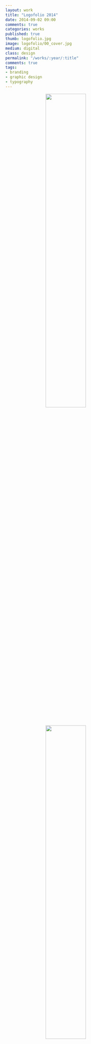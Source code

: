 ```yaml
---
layout: work
title: "Logofolio 2014"
date: 2014-09-02 09:00
comments: true
categories: works
published: true
thumb: logofolio.jpg
image: logofolio/00_cover.jpg
medium: digital
class: design
permalink: "/works/:year/:title"
comments: true
tags:
- branding
- graphic design
- typography
---
```


<p><img src="/images/works/logofolio/01_menu.jpg" style="display: block;margin-left: auto;margin-right: auto;width: 50%;"/></p>

<p><img src="/images/works/logofolio/02_epsi.jpg" style="display: block;margin-left: auto;margin-right: auto;width: 50%;"/></p>

<p><img src="/images/works/logofolio/03_yum_jar.jpg" style="display: block;margin-left: auto;margin-right: auto;width: 50%;"/></p>

<p><img src="/images/works/logofolio/04_tier_beweget.jpg" style="display: block;margin-left: auto;margin-right: auto;width: 50%;"/></p>

<p><img src="/images/works/logofolio/05_mister_muselli.jpg" style="display: block;margin-left: auto;margin-right: auto;width: 50%;"/></p>

<p><img src="/images/works/logofolio/06_luminous_labs.jpg" style="display: block;margin-left: auto;margin-right: auto;width: 50%;"/></p>

<p><img src="/images/works/logofolio/07_detroit_explorer_tours.jpg" style="display: block;margin-left: auto;margin-right: auto;width: 50%;"/></p>

<p><img src="/images/works/logofolio/08_burn_bright_productions.jpg" style="display: block;margin-left: auto;margin-right: auto;width: 50%;"/></p>

<p><img src="/images/works/logofolio/09_griffin_dental.jpg" style="display: block;margin-left: auto;margin-right: auto;width: 50%;"/></p>

<p><img src="/images/works/logofolio/10_we_can_hear_music.jpg" style="display: block;margin-left: auto;margin-right: auto;width: 50%;"/></p>

<p><img src="/images/works/logofolio/11_viidya.jpg" style="display: block;margin-left: auto;margin-right: auto;width: 50%;"/></p>

<p><img src="/images/works/logofolio/12_plan_africa_productions_ltd.jpg" style="display: block;margin-left: auto;margin-right: auto;width: 50%;"/></p>

<p><img src="/images/works/logofolio/13_pixel_dust.jpg" style="display: block;margin-left: auto;margin-right: auto;width: 50%;"/></p>

<p><img src="/images/works/logofolio/14_mostly_monkeys.jpg" style="display: block;margin-left: auto;margin-right: auto;width: 50%;"/></p>

<p><img src="/images/works/logofolio/15_kiwi.jpg" style="display: block;margin-left: auto;margin-right: auto;width: 50%;"/></p>

<p><img src="/images/works/logofolio/16_ideation.jpg" style="display: block;margin-left: auto;margin-right: auto;width: 50%;"/></p>

<p><img src="/images/works/logofolio/17_hiq.jpg" style="display: block;margin-left: auto;margin-right: auto;width: 50%;"/></p>

<p><img src="/images/works/logofolio/18_five_boroughs_photography.jpg" style="display: block;margin-left: auto;margin-right: auto;width: 50%;"/></p>

<p><img src="/images/works/logofolio/19_daily_health.jpg" style="display: block;margin-left: auto;margin-right: auto;width: 50%;"/></p>

<p><img src="/images/works/logofolio/20_beauty_by_misha.jpg" style="display: block;margin-left: auto;margin-right: auto;width: 50%;"/></p>

<p><img src="/images/works/logofolio/21_barefoot_&_faces_photography.jpg" style="display: block;margin-left: auto;margin-right: auto;width: 50%;"/></p>

<p><img src="/images/works/logofolio/22_easy_news.jpg" style="display: block;margin-left: auto;margin-right: auto;width: 50%;"/></p>

<p><img src="/images/works/logofolio/23_skinny_brain.jpg" style="display: block;margin-left: auto;margin-right: auto;width: 50%;"/></p>